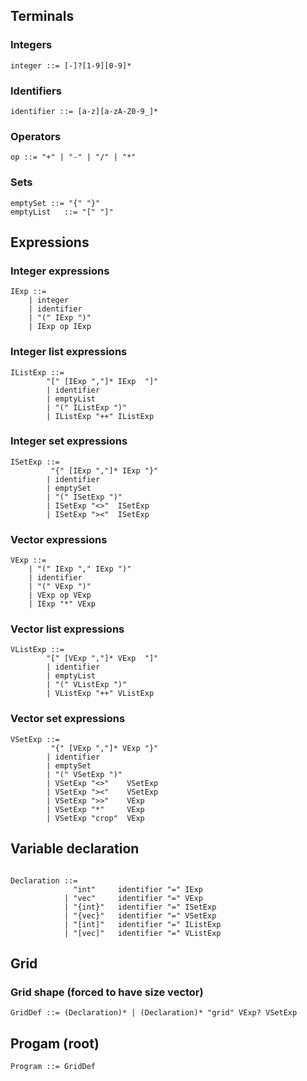 ## Terminals
### Integers
```ebnf
integer ::= [-]?[1-9][0-9]*
```

### Identifiers
```ebnf
identifier ::= [a-z][a-zA-Z0-9_]*
```

### Operators
```ebnf
op ::= "+" | "-" | "/" | "*"
```

### Sets
```ebnf
emptySet ::= "{" "}"
emptyList   ::= "[" "]"
```

## Expressions

### Integer expressions
```ebnf
IExp ::= 
    | integer
    | identifier
    | "(" IExp ")"
    | IExp op IExp
```
### Integer list expressions
```ebnf
IListExp ::= 
        "[" [IExp ","]* IExp  "]"
        | identifier
        | emptyList
        | "(" IListExp ")"
        | IListExp "++" IListExp 
```

### Integer set expressions
```ebnf
ISetExp ::=  
         "{" [IExp ","]* IExp "}"
        | identifier
        | emptySet
        | "(" ISetExp ")"
        | ISetExp "<>"  ISetExp
        | ISetExp "><"  ISetExp
```

### Vector expressions
```ebnf
VExp ::= 
    | "(" IExp "," IExp ")"
    | identifier
    | "(" VExp ")"
    | VExp op VExp
    | IExp "*" VExp
```

### Vector list expressions
```ebnf
VListExp ::= 
        "[" [VExp ","]* VExp  "]"
        | identifier
        | emptyList
        | "(" VListExp ")"
        | VListExp "++" VListExp
```

### Vector set expressions
```ebnf
VSetExp ::=  
         "{" [VExp ","]* VExp "}"
        | identifier
        | emptySet
        | "(" VSetExp ")"
        | VSetExp "<>"    VSetExp
        | VSetExp "><"    VSetExp
        | VSetExp ">>"    VExp        
        | VSetExp "*"     VExp 
        | VSetExp "crop"  VExp
```

## Variable declaration
```ebnf

Declaration ::= 
              "int"     identifier "=" IExp
            | "vec"     identifier "=" VExp
            | "{int}"   identifier "=" ISetExp
            | "{vec}"   identifier "=" VSetExp
            | "[int]"   identifier "=" IListExp
            | "[vec]"   identifier "=" VListExp
```

## Grid
### Grid shape (forced to have size vector)
```ebnf
GridDef ::= (Declaration)* | (Declaration)* "grid" VExp? VSetExp
```

## Progam (root)
```ebnf
Program ::= GridDef
```
